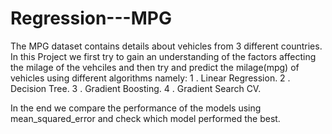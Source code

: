 # Regression---MPG
The MPG dataset contains details about vehicles from 3 different countries. In this Project we first try to gain an understanding of the factors affecting the milage of the vehciles and then try and predict the milage(mpg) of vehicles using different algorithms namely:
1 . Linear Regression.
2 . Decision Tree.
3 . Gradient Boosting.
4 . Gradient Search CV.

In the end we compare the performance of the models using mean_squared_error and check which model performed the best.
